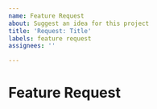 ```yaml
---
name: Feature Request
about: Suggest an idea for this project
title: 'Request: Title'
labels: feature request
assignees: ''

---
```


<!-- If approved we will work on this implementation as soon as possible -->

# Feature Request
<!-- Suggest an idea for this project -->
